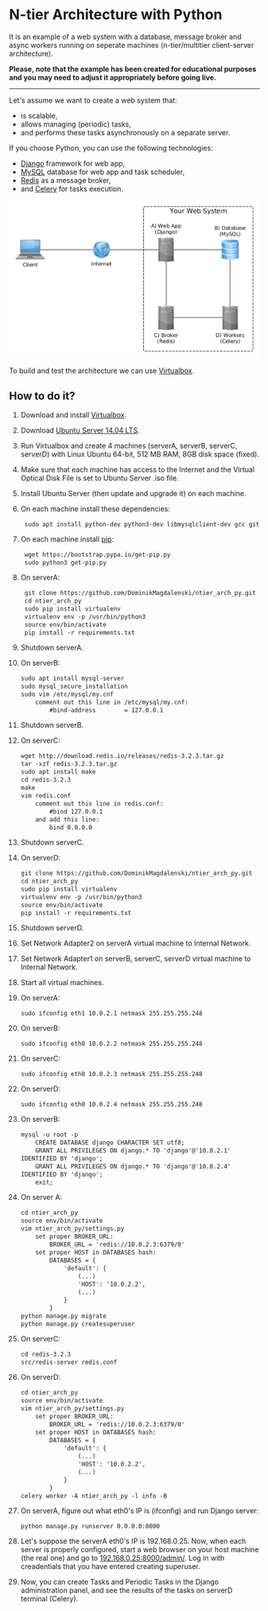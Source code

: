 # N-tier Architecture with Python

It is an example of a web system with a database, message broker and async workers running on seperate machines (n-tier/multitier client-server architecture).

__Please, note that the example has been created for educational purposes and you may need to adjust it appropriately before going live.__

---

Let's assume we want to create a web system that:

- is scalable,
- allows managing (periodic) tasks,
- and performs these tasks asynchronously on a separate server.

If you choose Python, you can use the following technologies:

- [Django](https://www.djangoproject.com/) framework for web app,
- [MySQL](https://www.mysql.com/) database for web app and task scheduler,
- [Redis](http://redis.io/) as a message broker,
- and [Celery](http://www.celeryproject.org/) for tasks execution.

![n-tier architecture graph](rsrcs/ntier_arch.png)

To build and test the architecture we can use [Virtualbox](https://www.virtualbox.org/).

## How to do it?

1. Download and install [Virtualbox](https://www.virtualbox.org/).
2. Download [Ubuntu Server 14.04 LTS](http://releases.ubuntu.com/14.04/).
3. Run Virtualbox and create 4 machines (serverA, serverB, serverC, serverD) with Linux Ubuntu 64-bit, 512 MB RAM, 8GB disk space (fixed).
4. Make sure that each machine has access to the Internet and the Virtual Optical Disk File is set to Ubuntu Server .iso file.
5. Install Ubuntu Server (then update and upgrade it) on each machine.
6. On each machine install these dependencies:

        sudo apt install python-dev python3-dev libmysqlclient-dev gcc git

7. On each machine install [pip](https://pip.pypa.io/en/stable/):

        wget https://bootstrap.pypa.io/get-pip.py
        sudo python3 get-pip.py

8. On serverA:

        git clone https://github.com/DominikMagdalenski/ntier_arch_py.git
        cd ntier_arch_py
        sudo pip install virtualenv
        virtualenv env -p /usr/bin/python3
        source env/bin/activate
        pip install -r requirements.txt

9. Shutdown serverA.
10. On serverB:

        sudo apt install mysql-server
        sudo mysql_secure_installation
        sudo vim /etc/mysql/my.cnf
            comment out this line in /etc/mysql/my.cnf:
                #bind-address        = 127.0.0.1

11. Shutdown serverB.
12. On serverC:

        wget http://download.redis.io/releases/redis-3.2.3.tar.gz
        tar -xzf redis-3.2.3.tar.gz
        sudo apt install make
        cd redis-3.2.3
        make
        vim redis.conf
            comment out this line in redis.conf:
                #bind 127.0.0.1
            and add this line:
                bind 0.0.0.0

13. Shutdown serverC.
14. On serverD:

        git clone https://github.com/DominikMagdalenski/ntier_arch_py.git
        cd ntier_arch_py
        sudo pip install virtualenv
        virtualenv env -p /usr/bin/python3
        source env/bin/activate
        pip install -r requirements.txt

15. Shutdown serverD.
16. Set Network Adapter2 on serverA virtual machine to Internal Network.
17. Set Network Adapter1 on serverB, serverC, serverD virtual machine to Internal Network.
18. Start all virtual machines.
19. On serverA:

        sudo ifconfig eth1 10.0.2.1 netmask 255.255.255.248

20. On serverB:

        sudo ifconfig eth0 10.0.2.2 netmask 255.255.255.248

21. On serverC:

        sudo ifconfig eth0 10.0.2.3 netmask 255.255.255.248

22. On serverD:

        sudo ifconfig eth0 10.0.2.4 netmask 255.255.255.248

23. On serverB:

        mysql -u root -p
            CREATE DATABASE django CHARACTER SET utf8;
            GRANT ALL PRIVILEGES ON django.* TO 'django'@'10.0.2.1' IDENTIFIED BY 'django';
            GRANT ALL PRIVILEGES ON django.* TO 'django'@'10.0.2.4' IDENTIFIED BY 'django';
            exit;

24. On server A:

        cd ntier_arch_py
        source env/bin/activate
        vim ntier_arch_py/settings.py
            set proper BROKER_URL:
                BROKER_URL = 'redis://10.0.2.3:6379/0'
            set proper HOST in DATABASES hash:
                DATABASES = {
                    'default': {
                        (...)
                        'HOST': '10.0.2.2',
                        (...)
                    }
                }
        python manage.py migrate
        python manage.py createsuperuser

25. On serverC:

        cd redis-3.2.3
        src/redis-server redis.conf

26. On serverD:

        cd ntier_arch_py
        source env/bin/activate
        vim ntier_arch_py/settings.py
            set proper BROKER_URL:
                BROKER_URL = 'redis://10.0.2.3:6379/0'
            set proper HOST in DATABASES hash:
                DATABASES = {
                    'default': {
                        (...)
                        'HOST': '10.0.2.2',
                        (...)
                    }
                }
        celery worker -A ntier_arch_py -l info -B

27. On serverA, figure out what eth0's IP is (ifconfig) and run Django server:

        python manage.py runserver 0.0.0.0:8000

28. Let's suppose the serverA eth0's IP is 192.168.0.25. Now, when each server is properly configured, start a web browser on your host machine (the real one) and go to [192.168.0.25:8000/admin/](192.168.0.25:8000/admin/). Log in with creadentials that you have entered creating superuser.

29. Now, you can create Tasks and Periodic Tasks in the Django administration panel, and see the results of the tasks on serverD terminal (Celery).
